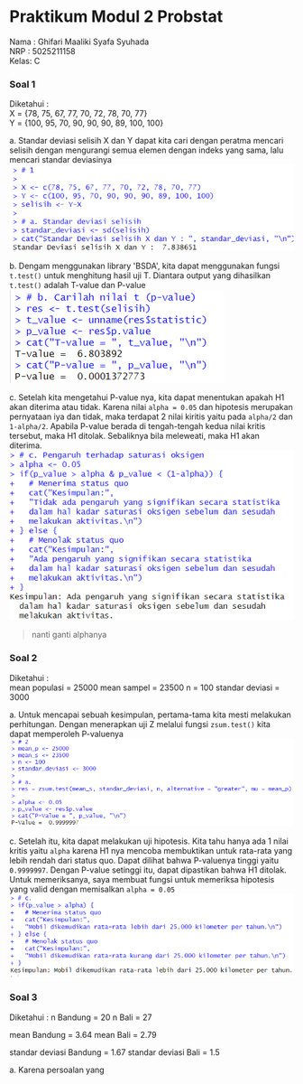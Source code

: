 # Praktikum Modul 2 Probstat
Nama : Ghifari Maaliki Syafa Syuhada  
NRP  : 5025211158  
Kelas: C  

### Soal 1
Diketahui :  
X = {78, 75, 67, 77, 70, 72, 78, 70, 77}  
Y = {100, 95, 70, 90, 90, 90, 89, 100, 100}  

a. Standar deviasi selisih X dan Y dapat kita cari dengan peratma mencari selisih dengan mengurangi semua elemen dengan indeks yang sama, lalu mencari standar deviasinya  
![1a](./images/1.a.png)

b. Dengam menggunakan library 'BSDA', kita dapat menggunakan fungsi `t.test()` untuk menghitung hasil uji T. Diantara output yang dihasilkan `t.test()` adalah T-value dan P-value  
![1b](./images/1.b.png)

c. Setelah kita mengetahui P-value nya, kita dapat menentukan apakah H1 akan diterima atau tidak. Karena nilai `alpha = 0.05` dan hipotesis merupakan pernyataan iya dan tidak, maka terdapat 2 nilai kiritis yaitu pada `alpha/2` dan `1-alpha/2`. Apabila P-value berada di tengah-tengah kedua nilai kritis tersebut, maka H1 ditolak. Sebaliknya bila meleweati, maka H1 akan diterima.  
![1c](./images/1.c.png)
> nanti ganti alphanya

### Soal 2
Diketahui :  
mean populasi = 25000
mean sampel = 23500
n = 100
standar deviasi = 3000

a. Untuk mencapai sebuah kesimpulan, pertama-tama kita mesti melakukan perhitungan. Dengan menerapkan uji Z melalui fungsi `zsum.test()` kita dapat memperoleh P-valuenya  
![2a](./images/2.a.png)

c. Setelah itu, kita dapat melakukan uji hipotesis. Kita tahu hanya ada 1 nilai kritis yaitu `alpha` karena H1 nya mencoba membuktikan untuk rata-rata yang lebih rendah dari status quo. Dapat dilihat bahwa P-valuenya tinggi yaitu `0.9999997`. Dengan P-value setinggi itu, dapat dipastikan bahwa H1 ditolak. Untuk memeriksanya, saya membuat fungsi untuk memeriksa hipotesis yang valid dengan memisalkan `alpha = 0.05`  
![2c](./images/2.c.png)

### Soal 3
Diketahui :
n Bandung = 20
n Bali = 27
  
mean Bandung = 3.64
mean Bali = 2.79
  
standar deviasi Bandung = 1.67
standar deviasi Bali = 1.5

a. Karena persoalan yang 
